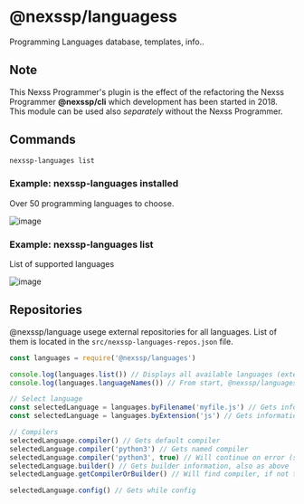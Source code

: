 # @nexssp/languagess

Programming Languages database, templates, info..

## Note

This Nexss Programmer's plugin is the effect of the refactoring the Nexss Programmer **@nexssp/cli** which development has been started in 2018. This module can be used also _separately_ without the Nexss Programmer.

## Commands

```sh
nexssp-languages list
```

### Example: nexssp-languages installed

Over 50 programming languages to choose.

![image](https://user-images.githubusercontent.com/53263666/119171081-63df3300-ba64-11eb-941c-4eda7f428b3c.png)

### Example: nexssp-languages list

List of supported languages

![image](https://user-images.githubusercontent.com/53263666/119171287-a7d23800-ba64-11eb-9ce5-6c590fe1d47f.png)

## Repositories

@nexssp/language usege external repositories for all languages. List of them is located in the `src/nexssp-languages-repos.json` file.

```js
const languages = require('@nexssp/languages')

console.log(languages.list()) // Displays all available languages (extensions and repositories associated)
console.log(languages.languageNames()) // From start, @nexssp/languages has no languages installed. They are installed on demand, so here you will have a lit of installed languages.

// Select language
const selectedLanguage = languages.byFilename('myfile.js') // Gets information by Extension
const selectedLanguage = languages.byExtension('js') // Gets information by Extension

// Compilers
selectedLanguage.compiler() // Gets default compiler
selectedLanguage.compiler('python3') // Gets named compiler
selectedLanguage.compiler('python3', true) // Will continue on error (second parameter true)
selectedLanguage.builder() // Gets builder information, also as above
selectedLanguage.getCompilerOrBuilder() // Will find compiler, if not there will find builder

selectedLanguage.config() // Gets while config
```
